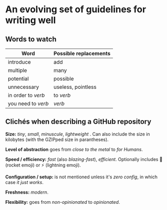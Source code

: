 # An evolving set of guidelines for writing well

## Words to watch

Word | Possible replacements
---- | ---------------------
introduce | add
multiple | many
potential | possible
unnecessary | useless, pointless
in order to _verb_ | to _verb_
you need to _verb_ | _verb_

## Clichés when describing a GitHub repository

__Size:__ _tiny_, _small_, _minuscule_, _lightweight_ . Can also include the size in kilobytes (with the GZIPped size in parantheses).

__Level of abstraction__ goes from _close to the metal_ to _for Humans_.

__Speed / efficiency:__ _fast_ (also _blazing-fast_), _efficient_. Optionally includes 🚀 (rocket emoji) or ⚡️ (lightning emoji).

__Configuration / setup:__ is not mentioned unless it's _zero config_, in which case _it just works_.

__Freshness:__ _modern_.

__Flexibility:__ goes from _non-opinionated_ to _opinionated_.


